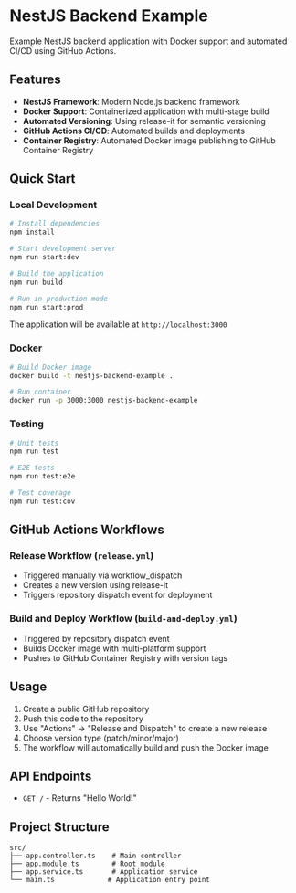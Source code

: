 # NestJS Backend Example

Example NestJS backend application with Docker support and automated CI/CD using GitHub Actions.

## Features

- **NestJS Framework**: Modern Node.js backend framework
- **Docker Support**: Containerized application with multi-stage build
- **Automated Versioning**: Using release-it for semantic versioning
- **GitHub Actions CI/CD**: Automated builds and deployments
- **Container Registry**: Automated Docker image publishing to GitHub Container Registry

## Quick Start

### Local Development

```bash
# Install dependencies
npm install

# Start development server
npm run start:dev

# Build the application
npm run build

# Run in production mode
npm run start:prod
```

The application will be available at `http://localhost:3000`

### Docker

```bash
# Build Docker image
docker build -t nestjs-backend-example .

# Run container
docker run -p 3000:3000 nestjs-backend-example
```

### Testing

```bash
# Unit tests
npm run test

# E2E tests
npm run test:e2e

# Test coverage
npm run test:cov
```

## GitHub Actions Workflows

### Release Workflow (`release.yml`)
- Triggered manually via workflow_dispatch
- Creates a new version using release-it
- Triggers repository dispatch event for deployment

### Build and Deploy Workflow (`build-and-deploy.yml`)
- Triggered by repository dispatch event
- Builds Docker image with multi-platform support
- Pushes to GitHub Container Registry with version tags

## Usage

1. Create a public GitHub repository
2. Push this code to the repository
3. Use "Actions" → "Release and Dispatch" to create a new release
4. Choose version type (patch/minor/major)
5. The workflow will automatically build and push the Docker image

## API Endpoints

- `GET /` - Returns "Hello World!"

## Project Structure

```
src/
├── app.controller.ts    # Main controller
├── app.module.ts        # Root module
├── app.service.ts       # Application service
└── main.ts             # Application entry point
```